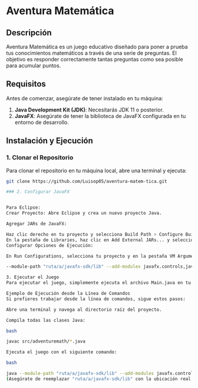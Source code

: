 # Aventura Matemática

## Descripción
Aventura Matemática es un juego educativo diseñado para poner a prueba tus conocimientos matemáticos a través de una serie de preguntas. El objetivo es responder correctamente tantas preguntas como sea posible para acumular puntos.

## Requisitos

Antes de comenzar, asegúrate de tener instalado en tu máquina:

1. **Java Development Kit (JDK)**: Necesitarás JDK 11 o posterior.
2. **JavaFX**: Asegúrate de tener la biblioteca de JavaFX configurada en tu entorno de desarrollo.

## Instalación y Ejecución

### 1. Clonar el Repositorio

Para clonar el repositorio en tu máquina local, abre una terminal y ejecuta:

```bash
git clone https://github.com/Luisop05/aventura-matem-tica.git

### 2. Configurar JavaFX


Para Eclipse:
Crear Proyecto: Abre Eclipse y crea un nuevo proyecto Java.

Agregar JARs de JavaFX:

Haz clic derecho en tu proyecto y selecciona Build Path > Configure Build Path.
En la pestaña de Libraries, haz clic en Add External JARs... y selecciona todos los archivos .jar de la carpeta lib de JavaFX.
Configurar Opciones de Ejecución:

En Run Configurations, selecciona tu proyecto y en la pestaña VM Arguments, agrega:

--module-path "ruta/a/javafx-sdk/lib" --add-modules javafx.controls,javafx.fxml

3. Ejecutar el Juego
Para ejecutar el juego, simplemente ejecuta el archivo Main.java en tu IDE. Asegúrate de que todas las clases (Game.java, Player.java, Question.java) estén en el mismo paquete (adventuremath).

Ejemplo de Ejecución desde la Línea de Comandos
Si prefieres trabajar desde la línea de comandos, sigue estos pasos:

Abre una terminal y navega al directorio raíz del proyecto.

Compila todas las clases Java:

bash

javac src/adventuremath/*.java

Ejecuta el juego con el siguiente comando:

bash

java --module-path "ruta/a/javafx-sdk/lib" --add-modules javafx.controls -cp src adventuremath.Main
(Asegúrate de reemplazar "ruta/a/javafx-sdk/lib" con la ubicación real de tu carpeta lib de JavaFX.)




